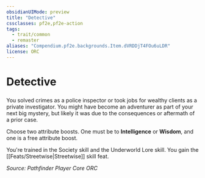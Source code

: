 ```yaml
---
obsidianUIMode: preview
title: "Detective"
cssclasses: pf2e,pf2e-action
tags:
  - trait/common
  - remaster
aliases: "Compendium.pf2e.backgrounds.Item.dVRDDjT4FOu6uLDR"
license: ORC
---
```

# Detective

### 






You solved crimes as a police inspector or took jobs for wealthy clients as a private investigator. You might have become an adventurer as part of your next big mystery, but likely it was due to the consequences or aftermath of a prior case.

Choose two attribute boosts. One must be to **Intelligence** or **Wisdom**, and one is a free attribute boost.

You're trained in the Society skill and the Underworld Lore skill. You gain the [[Feats/Streetwise|Streetwise]] skill feat.

*Source: Pathfinder Player Core*
*ORC*